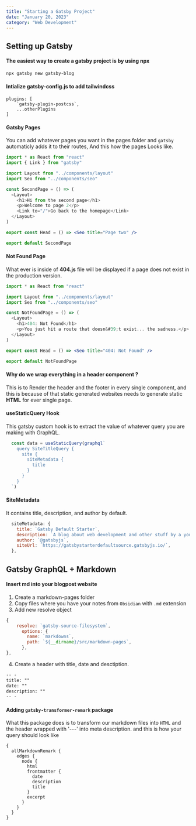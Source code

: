 ```yaml
---
title: "Starting a Gatsby Project"
date: "January 20, 2023"
category: "Web Development"
---
```


## Setting up Gatsby
#### The easiest way to create a gatsby project is by using npx
```powershell
npx gatsby new gatsby-blog
```

#### Intialize gatsby-config.js to add tailwindcss
```tsx
plugins: [
    `gatsby-plugin-postcss`,
    ...otherPlugins
]
```


#### Gatsby Pages
You can add whatever pages you want in the pages folder and `gatsby` automaticly adds it to their routes, And this how the pages Looks like.
```jsx
import * as React from "react"
import { Link } from "gatsby"

import Layout from "../components/layout"
import Seo from "../components/seo"

const SecondPage = () => (
  <Layout>
    <h1>Hi from the second page</h1>
    <p>Welcome to page 2</p>
    <Link to="/">Go back to the homepage</Link>
  </Layout>
)

export const Head = () => <Seo title="Page two" />

export default SecondPage
```

#### Not Found Page
What ever is inside of **404.js** file will be displayed if a page does not exist in the production version.
```jsx
import * as React from "react"

import Layout from "../components/layout"
import Seo from "../components/seo"

const NotFoundPage = () => (
  <Layout>
    <h1>404: Not Found</h1>
    <p>You just hit a route that doesn&#39;t exist... the sadness.</p>
  </Layout>
)

export const Head = () => <Seo title="404: Not Found" />

export default NotFoundPage
```

#### Why do we wrap everything in a header component ?
This is to Render the header and the footer in every single component, and this is because of that static generated websites needs to generate static **HTML** for ever single page.

#### useStaticQuery Hook
This gatsby custom hook is to extract the value of whatever query you are making with GraphQL.
```jsx
  const data = useStaticQuery(graphql`
    query SiteTitleQuery {
      site {
        siteMetadata {
          title
        }
      }
    }
  `)
```

#### SiteMetadata
It contains title, description, and author by default.
```js
  siteMetadata: {
    title: `Gatsby Default Starter`,
    description: `A blog about web development and other stuff by a young, aspiring developer.`,
    author: `@gatsbyjs`,
    siteUrl: `https://gatsbystarterdefaultsource.gatsbyjs.io/`,
  },
```

## Gatsby GraphQL + Markdown


#### Insert md into your blogpost website
1. Create a markdown-pages folder
2. Copy files where you have your notes from `Obsidian` with `.md` extension
3. Add new resolve object 
```js
{
	resolve: `gatsby-source-filesystem`,
	  options: {
		name: `markdowns`,
		path: `${__dirname}/src/markdown-pages`,
	  },
},
```
4. Create a header with title, date and desctiption.
```md
-- -
title: ""
date: ""
description: ""
-- -
```


#### Adding `gatsby-transformer-remark` package
What this package does is to transform our markdown files into `HTML` and the header wrapped with '---' into meta description.
and this is how your query should look like
```gql
{
  allMarkdownRemark {
    edges {
      node {
        html
        frontmatter {
          date
          description
          title
        }
        excerpt
      }
    }
  }
}
```
